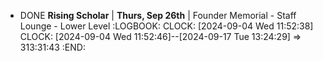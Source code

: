 - DONE **Rising Scholar** | **Thurs, Sep 26th** | Founder Memorial - Staff Lounge - Lower Level
  :LOGBOOK:
  CLOCK: [2024-09-04 Wed 11:52:38]
  CLOCK: [2024-09-04 Wed 11:52:46]--[2024-09-17 Tue 13:24:29] =>  313:31:43
  :END:
